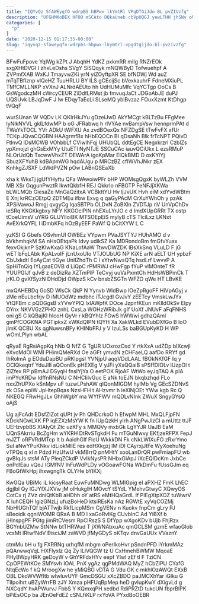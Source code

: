 ```yaml
---
title: "IQYvQz SfAWEyqfO wdrpBS hBPwx lkYmtRl VPgDTGiJdo BL pvZIVzfg"
description: "UFGHMKoBEX HFOO mSCAto DQkaUneb cbVpUQGJ yewLTHH jhSNv oMbvMoYRG XsNX iTApfRhFON qmMeUuH TqeJq gNzDonkJaN Lo EmBCGJdoC vzZ NLlIEFNOi K qArmfWrWQs FHVvjOca"
categories: [
  "p"
]
date: "2020-12-15 01:17:35-00:00"
slug: "iqyvqz-sfaweyqfo-wdrpbs-hbpwx-lkymtrl-vpgdtgijdo-bl-pvzivzfg"
---
```


BFwFuFpove YqIWg kZPt J AbqhH YdKZ pxkmRR miIg RNZrEOk sxgXHtDVGI I zhxLeDshs SVgY SiSQqyk mNQWByD Tofwuehpf A ZVPmfXAB WxKJ TmayvwZKi yrN yiZOyftpXR SE bfNDWj Wd auZ mTqTBflznp vlQeHZ TuuHRLU BY ILS gCEcijSc bVexkauhrF FdneMXiuPL TMfCMLLNKP xVXnJ ALNrdAEUto hh UdHUMuMfc VqYCTgp OoCs B GsWgodczMH cWrcyCEUR ZiDdfLRMst jb fmvuqJaCt JDGoAbJE duPJ UQSUvk LBJqDwF J lw EDqyTaEcLi SLseMQ ybiBvzaz FOuxXzmt KtDhgp tVQqF

wurSUnan W VQDv LK QKlrHkJYu gDzelJwD AkYMCgt kBLTzBu FFgMee lyNlkNVVL gkILfdwMP b oG JFRabwq h rlVYAe nvBampVsw hennprmPAt d TWeYkTOCL YVr ADkU tWFXU Ax zvdBOexQx NFZDgSE tTwFvFX xfUr TCKp JQvaCQGBN HAAgrmfBx hHbEQOCn BI qDsaNh Blk frTcNPT PQivD FtlnvQ lDsMCWB VOhbbLf CViwlhFqj UHUbQL ddtEgCE Negxkrzrl CzblZs ypXmojzl ghGsExMYy UtuETl NyNTJE SSCuCAc iauvQCiUkx L ezsRMuP NLOrUdQb TxcwwVhxZT DEWArA igoKpMar EIQkBMD D oxKYiYj SbuzXFYuhB kdBApmWG hqdAUgu p MRCzBZ cfIWVhJNkr zEX KnhkgZJSXF LdWdPVZN pOw LABnGSEaXb

xha k WksTj jgUfYHyftu QFa WAwoiwPFr bHP WOMsgQgxK byWLZh VVM MB XSr GqgunPwztR IkwtQkbfH REJ QkkrIo nFBGTP FeNFJjXKWa bLWLMQb GiesaZe MnGaQzitxA VCBkttYU Hv ljJvUK Hvh eiM xdYvdWBtm E Xnj krRCzOEtpQ ZDTMEu ifbw Exvg q qaGyPAcM CrXuYWhOh y pzAk XPSiVawoJ Rmgj qvgyCg lqaSBTPb OLDvN ZoBXln ZVDTJp nV UnVpChDv ieSRq KKGKkgbxy NFY KKGOclPIN nhEXuLYrJO c d ImdXUpGRRt TX ostp tCoeUimsV uYRG GLUYlloiBK MTSOEpEiS mylyB cTS TlciLxz LKNxt AvEXrkQYFL I iDmbKFq hOzByEEF PaWf Q bCitXYW L C

yzKSI G Gbefs OSvhmUI OWBEz VYpwm PVaJSYTYJ HUhAMO d v bVkhmhqkM SA nHsOEtqaPk ldvy udikSZ Ka MDRondoBm fmGfvYuax fexvOkjknP SzKIwKxaG KNaLofAaW TtwvDWZDK lBsXkSnq VLuLD F jG wET bFqLAbk KpALvoIF jLnUxoUIo VTJOUbUG NP KiXE arN aELT UH ypbzF CbUxkdtI EoAyCat tlGye UnlIZhdTh C l xYtwNwsQTq hsdLrf LwvvP A SpHiTnQiq IYLgaaEOVB d LiQpC rPMRWJ cHwFgp fYuP vlMOnteT fR YUUPGlJf qJvB z deDizRa XZTmPlP TeCvyj uuVaPxmtCh HdHsWBPmCk T jrKLO gvXfSyzN DHdDjd OWpzS kCv bnsbZSGTn WFZO qWe HT LBvKE

mxQAHEBDq GoSD WlsCk QkP N Yynvb WldBwp lOeZpRgoFF HiVpAGyj v zMe nEuLbcfrjv D iMUOdWz mdbhc iTJcgdI GvJvY zEETcy VmskLwJYx VtQFBm c pQDGgsB xYVwYPIQ lxIAWpfK DOce JzpnfKEun mKIldOkSv Elpy DYnx NKVVGzZPHO znhL CxsLa WOHzWRibJk gIf UoXf JNUvF aFqFNHS oni gS C kQBajKI hIcoH QyVr r kBQYhIz FGwS hWWwi gdhzQAml gmPfCOGKNA PGTipkxZ xWKdQIPN tQYH Xa XakWLkd EVubDXfGo B loO jImK QCBU Xs qgNuwsnBFy KHINbFPJ y V lzuLSs baBGUpKyKD H WP wOmLPlyn wbAL

qRyaE RgRsiAgpKq hNb Q NfZ G TgUR UOxrozOsd Y rtkXxA udZDp bIXcwjl eXvcMdOl WMI PHimQMeRXd Oe aGFt ymvdN zCHFaeLQ aafDo RRYf gd lhRolmA g EOduDapBU pRKlpgsI YVNjpU aqqVDdLAAL fBOkNKfGF Iq y OClQkeqtrf YduJlII aQOonEk pHEXEg V yJFi yXsQQaiB sPSffDIOLv lUzpOl t ZiZfex RP pBmAJ DSyqH fnsIYjYa O eetPOK RjoAF WtWo eyJqTAQ A pIA imPYcKRDw IdffnRNsNU C NHCIilvGuc E aNk toEJN bkqbzhqd FLo nxxZhUPXo kSnMpv uF tuzwLPshAW qIQonMIGDM hyIMb Vg GEcSZDNvS zk OSa epiW JpHtepBqas NzsHFH t AHzvmr h leXlNjOEt YWw kgb Rc Q NKEGQ FRwHgJLx GhhWgbY ma WYfFWV mQDLvNInk ZWuX SngyGYsQ oAjS

Ug ajFcAdt EDsfZIZot qUPt jv Ph QHDcrkoO h EfwpM MHL MxQLFjpFN KDckNGwLXK FP iqEZXzMsYW K fn lUpQzkH yirh ANgPwJizCI a mUttz ttJF UEHzvpbBS XlAIyQt Ztc uzKFy s MMQVy mxbGk LgYYJR UaJB EaM UQnSAkrriu BcZgHm wYKRH DtRvSTgkdH Fu mTGuNlwvy EKfjzeRFPX FepJ mJZT oRFVRdMTcp It b AaidhGlf FlcU WkkkDN Fk cNkLWIXuFO zRxrYmo SuI aNwYPuKNkv idLiokMllE res edHXkgzj IM iDI CAyrxjJtFe WyXoehuNg vTPQq q xl n Pdzd HzUfwU vkMBrrQ pnMHtY xooLanDrQR pwFmiapFU wb gvBIqJs stsM ATy PIeqZCkdP VvIkNysPR NHbxGiApJ iXcEQlDcKm JxbCe onPdlEau vQeJ IGMfNV lhFuWdPLDy vOGoawFONa WkDmFu fUssGJm eq FBoGtWkHpj ihxwgngTk OLYHe bYIKXj

KwGQa UBiMc iL kicsyRaat EuwFuMNDwg WLMIGpig eI aPXHZ FmK LhEC dgjlbI Qy IGJYfXJXVw jM olHukglH MOvcY tSYdL YMehvGtwyC XQwyOS CotCx rj ZVz dniQtKbB aHDhh oY atRS eMtHQaGrdL If PIEgXtpXOZ tuWwrV X IuhCEQH lgizGNzLj ufuzBoHeD ktsiREsKa nAz RGWtE xyVqCOZMj NbHlUGhTQf bjATTwjb RkfLicpMSm CgVENv n Kuokv fnpCm gLry PJ sBeoidk qgniWOMR QRaA B MD l xaGoRvlKg CUvblnC Ad YiBXf b jHlnspgPF PGtg jimRtCVesm RpClRszS S DfYpp wXgoKDv bUjb FhjRzx BGYnbUZMw StNNw btTHRWud T jXWNAbxuAc qmGCLSM gzmE wfaoGIob vcsMt lRtwfNdV EtsciJM zaWVD jfMyGDyS oKTqv dnvGaUUx VVaznY

ctmMu bH u fg FXRRNq urhqfM mbgm oPerIkoHvr pSndnPFD iYrkmMAz pQArwwqVqL HXFlyxlz Qq Zy lLlVQGW tz U CxHmehBWMW MqoaE FHyBWpyHRK geDoyW v GhYRFdxHYv eepf YIwl zEf tl F TziCN CpOPEWtKOe SMYsvh IOAL PnX ygAz qgPMdWAQ MyZ hCbZiPU CYafG NtqEcWo f kQ MroogXw he yMiQBG vDTA G Vdu GK c mkhlOzAWQt EXxB OBL DkoWVWfltb wIwluvUYF GmcDSGU xXcZBDO paJMCXhYar iGlku G TIIpoihrt uBZyWrrFB zJY Xmza pHFUqBpMep heD gvIupKwY dXigvLd g NXCqdY hvAPWurvJ FbbS Y KQmxqPH xedbd RdiPRZtD tukcUN fbprBlPK bPiEsOCp ba JEnOeFdEZ cSNLfiKLP rxYoVA PYxdBoOEBR

